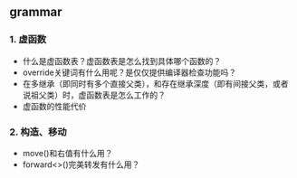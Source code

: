 ## grammar

### 1. 虚函数
* 什么是虚函数表？虚函数表是怎么找到具体哪个函数的？
* override关键词有什么用呢？是仅仅提供编译器检查功能吗？
* 在多继承（即同时有多个直接父类），和存在继承深度（即有间接父类，或者说祖父类）时，虚函数表是怎么工作的？
* 虚函数的性能代价


### 2. 构造、移动
* move()和右值有什么用？
* forward<>()完美转发有什么用？